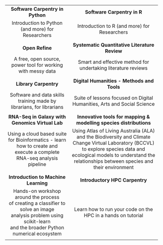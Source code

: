 
| | |
| :-------: | :-------: |
| **Software Carpentry in Python** | **Software Carpentry in R** |
| Introduction to Python (and more) for Researchers | Introduction to R (and more) for Researchers |
|||<br><br>
| **Open Refine** | **Systematic Quantitative Literature Review** |
| A free, open source, power tool for working with messy data| Smart and effective method for undertaking literature reviews |
|||<br><br>
|**Library Carpentry** |**Digital Humanities - Methods and Tools** |
|Software and data skills training made by librarians, for librarians |Suite of lessons focused on Digital Humanities, Arts and Social Science |
|||<br><br>
| **RNA-Seq in Galaxy with Genomics Virtual Lab** | **Innovative tools for mapping & modelling species distributions** |
| Using a cloud based suite for Bioinformatics - learn how to create and execute a complete RNA-seq analysis pipeline | Using Atlas of Living Australia (ALA) and the Biodiversity and Climate Change Virtual Laboratory (BCCVL) to explore species data and ecological models to understand the relationships between species and their environment |
|||<br><br>
|**Introduction to Machine Learning**  | **Introductory HPC Carpentry**|
|Hands-on workshop around the process <br>of creating a classifier to solve an image <br>analysis problem using scikit-learn<br> and the broader Python numerical ecosystem| Learn how to run your code on the HPC in a hands on tutorial|
|||<br><br>
